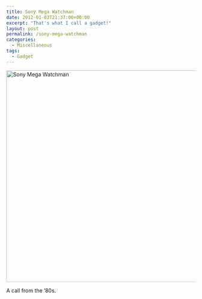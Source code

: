 ```yaml
---
title: Sony Mega Watchman
date: 2012-01-03T21:37:00+00:00
excerpt: "That's what I call a gadget!"
layout: post
permalink: /sony-mega-watchman
categories:
  - Miscellaneous
tags:
  - Gadget
---
```

<img src="https://michaelnordmeyer.com/images/2012/01/Sony-Mega-Watchman.jpg" alt="Sony Mega Watchman" width="638" height="564" srcset="https://michaelnordmeyer.com/images/2012/01/Sony-Mega-Watchman.jpg 638w, https://michaelnordmeyer.com/images/2012/01/Sony-Mega-Watchman-300x265.jpg 300w" sizes="(max-width: 709px) 85vw, (max-width: 909px) 67vw, (max-width: 984px) 61vw, (max-width: 1362px) 45vw, 600px">

A call from the ’80s.